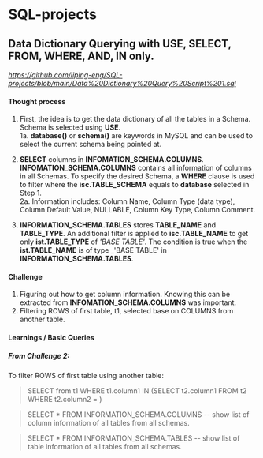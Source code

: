 # SQL-projects

## Data Dictionary Querying with USE, SELECT, FROM, WHERE, AND, IN only.

*https://github.com/liping-eng/SQL-projects/blob/main/Data%20Dictionary%20Query%20Script%201.sql*

####
#### Thought process
1. First, the idea is to get the data dictionary of all the tables in a Schema. Schema is selected using **USE**. <br>
  1a. **database()** or **schema()** are keywords in MySQL and can be used to select the current schema being pointed at.
 
 2.  **SELECT** columns in **INFOMATION_SCHEMA.COLUMNS**. **INFOMATION_SCHEMA.COLUMNS** contains all information of columns in all Schemas. To specify the desired Schema, a **WHERE** clause is used to filter where the **isc.TABLE_SCHEMA** equals to **database** selected in Step 1. <br>
  2a. Information includes: Column Name, Column Type (data type), Column Default Value, NULLABLE, Column Key Type, Column Comment. 
 
 3. **INFORMATION_SCHEMA.TABLES** stores **TABLE_NAME** and **TABLE_TYPE**. An additional filter is applied to **isc.TABLE_NAME** to get only **ist.TABLE_TYPE** of _'BASE TABLE'_. The condition is true when the **ist.TABLE_NAME** is of type _'BASE TABLE' in **INFORMATION_SCHEMA.TABLES**.
  
####

####
#### Challenge
1. Figuring out how to get column information. Knowing this can be extracted from **INFOMATION_SCHEMA.COLUMNS** was important.
2. Filtering ROWS of first table, t1, selected base on COLUMNS from another table. 

####

####
#### Learnings / Basic Queries

##### From Challenge 2: 
To filter ROWS of first table using another table:
> SELECT from t1 WHERE t1.column1 IN (SELECT t2.column1 FROM t2 WHERE t2.column2 = <condition>)


> SELECT * FROM 
> INFORMATION_SCHEMA.COLUMNS -- show list of column information of all tables from all schemas.

> SELECT * FROM 
> INFORMATION_SCHEMA.TABLES -- show list of table information of all tables from all schemas.

####

